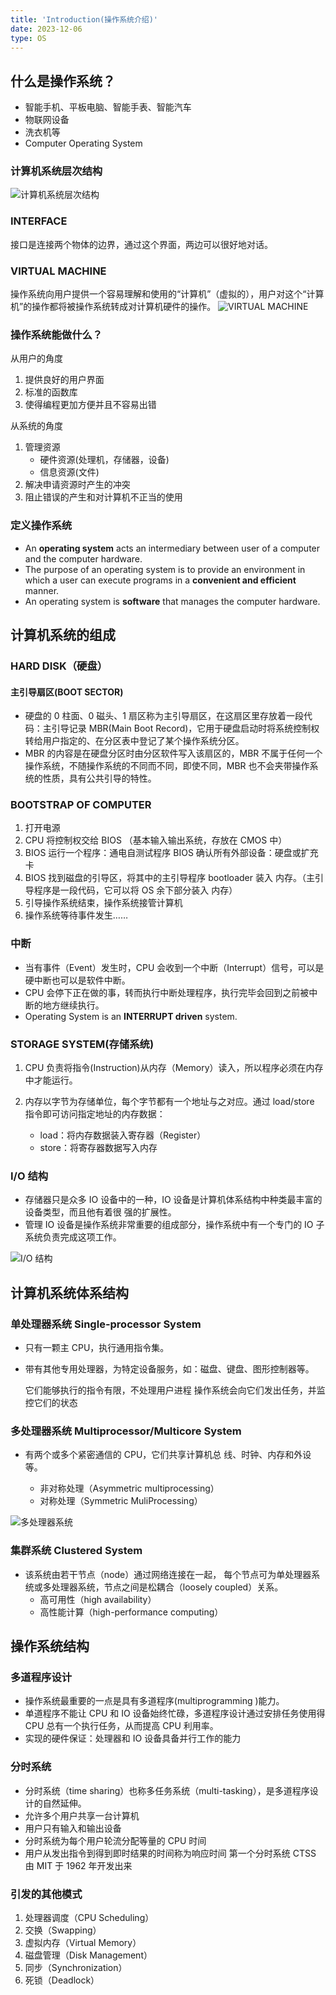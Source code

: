 ```yaml
---
title: 'Introduction(操作系统介绍)'
date: 2023-12-06
type: OS
---
```


## 什么是操作系统？

- 智能手机、平板电脑、智能手表、智能汽车
- 物联网设备
- 洗衣机等
- Computer Operating System

### 计算机系统层次结构

![计算机系统层次结构](/public/images/os/01/system-structure.png)

### INTERFACE

接口是连接两个物体的边界，通过这个界面，两边可以很好地对话。

### VIRTUAL MACHINE

操作系统向用户提供一个容易理解和使用的“计算机”（虚拟的），用户对这个“计算机”的操作都将被操作系统转成对计算机硬件的操作。
![VIRTUAL MACHINE](/public/images/os/01/virtual-machine.png)

### 操作系统能做什么？

从用户的角度

1. 提供良好的用户界面
2. 标准的函数库
3. 使得编程更加方便并且不容易出错

从系统的角度

1. 管理资源
   - 硬件资源(处理机，存储器，设备)
   - 信息资源(文件)
2. 解决申请资源时产生的冲突
3. 阻止错误的产生和对计算机不正当的使用

### 定义操作系统

- An **operating system** acts an intermediary between user of a computer and the computer hardware.
- The purpose of an operating system is to provide an environment in which a user can execute programs in a **convenient and efficient** manner.
- An operating system is **software** that manages the computer hardware.

## 计算机系统的组成

### HARD DISK（硬盘）

#### 主引导扇区(BOOT SECTOR)

- 硬盘的 0 柱面、0 磁头、1 扇区称为主引导扇区，在这扇区里存放着一段代码：主引导记录 MBR(Main Boot Record)，它用于硬盘启动时将系统控制权转给用户指定的、在分区表中登记了某个操作系统分区。
- MBR 的内容是在硬盘分区时由分区软件写入该扇区的，MBR 不属于任何一个操作系统，不随操作系统的不同而不同，即使不同，MBR 也不会夹带操作系统的性质，具有公共引导的特性。

### BOOTSTRAP OF COMPUTER

1. 打开电源
2. CPU 将控制权交给 BIOS （基本输入输出系统，存放在 CMOS 中）
3. BIOS 运行一个程序：通电自测试程序 BIOS 确认所有外部设备：硬盘或扩充卡
4. BIOS 找到磁盘的引导区，将其中的主引导程序 bootloader 装入 内存。（主引导程序是一段代码，它可以将 OS 余下部分装入 内存）
5. 引导操作系统结束，操作系统接管计算机
6. 操作系统等待事件发生……

### 中断

- 当有事件（Event）发生时，CPU 会收到一个中断（Interrupt）信号，可以是硬中断也可以是软件中断。
- CPU 会停下正在做的事，转而执行中断处理程序，执行完毕会回到之前被中断的地方继续执行。
- Operating System is an **INTERRUPT driven** system.

### STORAGE SYSTEM(存储系统)

1. CPU 负责将指令(Instruction)从内存（Memory）读入，所以程序必须在内存中才能运行。
2. 内存以字节为存储单位，每个字节都有一个地址与之对应。通过 load/store 指令即可访问指定地址的内存数据：

   - load：将内存数据装入寄存器（Register）
   - store：将寄存器数据写入内存

### I/O 结构

- 存储器只是众多 IO 设备中的一种，IO 设备是计算机体系结构中种类最丰富的设备类型，而且他有着很 强的扩展性。
- 管理 IO 设备是操作系统非常重要的组成部分，操作系统中有一个专门的 IO 子系统负责完成这项工作。

![I/O 结构](/public/images/os/01/io-structure.png)

## 计算机系统体系结构

### 单处理器系统 Single-processor System

- 只有一颗主 CPU，执行通用指令集。
- 带有其他专用处理器，为特定设备服务，如：磁盘、键盘、图形控制器等。

  它们能够执行的指令有限，不处理用户进程
  操作系统会向它们发出任务，并监控它们的状态

### 多处理器系统 Multiprocessor/Multicore System

- 有两个或多个紧密通信的 CPU，它们共享计算机总 线、时钟、内存和外设等。

  - 非对称处理（Asymmetric multiprocessing）
  - 对称处理（Symmetric MuliProcessing）

![多处理器系统](/public/images/os/01/multiprocessor-systems.png)

### 集群系统 Clustered System

- 该系统由若干节点（node）通过网络连接在一起， 每个节点可为单处理器系统或多处理器系统，节点之间是松耦合（loosely coupled）关系。
  - 高可用性（high availability）
  - 高性能计算（high-performance computing）

## 操作系统结构

### 多道程序设计

- 操作系统最重要的一点是具有多道程序(multiprogramming )能力。
- 单道程序不能让 CPU 和 IO 设备始终忙碌，多道程序设计通过安排任务使用得 CPU 总有一个执行任务，从而提高 CPU 利用率。
- 实现的硬件保证：处理器和 IO 设备具备并行工作的能力

### 分时系统

- 分时系统（time sharing）也称多任务系统（multi-tasking），是多道程序设计的自然延伸。
- 允许多个用户共享一台计算机
- 用户只有输入和输出设备
- 分时系统为每个用户轮流分配等量的 CPU 时间
- 用户从发出指令到得到即时结果的时间称为响应时间 第一个分时系统 CTSS 由 MIT 于 1962 年开发出来

### 引发的其他模式

1. 处理器调度（CPU Scheduling）
2. 交换（Swapping）
3. 虚拟内存（Virtual Memory）
4. 磁盘管理（Disk Management）
5. 同步（Synchronization）
6. 死锁（Deadlock）
